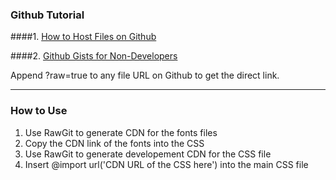 ### Github Tutorial

####1. [How to Host Files on Github](http://www.labnol.org/internet/free-file-hosting-github/29092/)

####2. [Github Gists for Non-Developers](http://www.labnol.org/internet/github-gist-tutorial/28499/)

Append ?raw=true to any file URL on Github to get the direct link.


__________________________________________________

### How to Use

1. Use RawGit to generate CDN for the fonts files
2. Copy the CDN link of the fonts into the CSS
3. Use RawGit to generate developement CDN for the CSS file
4. Insert @import url('CDN URL of the CSS here') into the main CSS file
